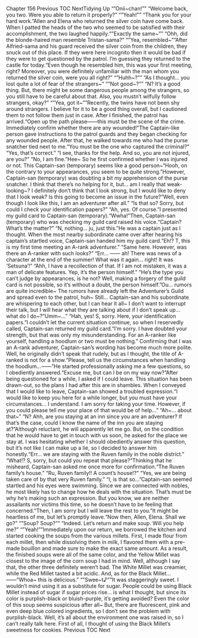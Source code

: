 Chapter 156 Previous TOC NextTidying Up “”Onii~chan!”” “Welcome back, you two. Were you able to return it properly?” “”Yeah!”” “Thank you for your hard work.”Allen and Elena who returned the silver coin have come back. When I patted the heads of the two who seemed to be satisfied with their accomplishment, the two laughed happily.“”Exactly the same~”” “Ohh, did the blonde-haired man resemble Tristan-sama?” “”Yea, resembled~””After Alfried-sama and his guard received the silver coin from the children, they snuck out of this place. If they were here incognito then it would be bad if they were to get questioned by the patrol. I’m guessing they returned to the castle for today.“Even though he resembled him, this was your first meeting, right? Moreover, you were definitely unfamiliar with the man whom you returned the silver coin, were you all right?” “”Huhh~?”” “As I thought… you lost quite a lot of fear of the strangers~” “”Not good~?”” “N? It’s a good thing. But, there might be some dangerous people among the strangers, so you still have to be careful about that. Also, you mustn’t wilfully follow strangers, okay?” “”Yea, got it~””Recently, the twins have not been shy around strangers. I believe for it to be a good thing overall, but I cautioned them to not follow them just in case. After I finished, the patrol has arrived.“Open up the path please——this must be the scene of the crime. Immediately confirm whether there are any wounded!”The Captain-like person gave instructions to the patrol guards and they began checking for any wounded people. After that, he walked towards me who had the purse snatcher tied next to me.“You must be the one who captured the criminal?” “Yes, that’s correct.” “I see, thanks for the help. And so, you are not injured, are you?” “No, I am fine.”Hee~ So he first confirmed whether I was injured or not. This Captain-san (temporary) seems like a good person~“Hooh, on the contrary to your appearances, you seem to be quite strong.”However, Captain-san (temporary) was doubting a bit my apprehension of the purse snatcher. I think that there’s no helping for it, but… am I really that weak-looking~? I definitely don’t think that I look strong, but I would like to deny that I look weak? Is this going to become an issue in the future?“Well, even though I look like this, I am an adventurer after all.” “Is that so? Sorry, but could I check your identification papers?” “Ah, yes. Of course.”I presented my guild card to Captain-san (temporary).“Wwha!”Then, Captain-san (temporary) who was checking my guild card raised his voice.“Captain? What’s the matter?” “N, nothing… ju, just this.”He was a captain just as I thought. When the most nearby subordinate came over after hearing his captain’s startled voice, Captain-san handed him my guild card.“Eh!? T, this is my first time meeting an A-rank adventurer.” “Same here. However, was there an A-ranker with such looks?” “Err… —— ah! There was news of a character at the end of the summer! What was it again… right! It was ‘Setsuna’!” “Ahh, I have a recollection of that. If I am not mistaken, it was a man of delicate features. Yep, it’s the person himself.” “He’s the type you can’t judge by appearances, is he not? Well, making a forgery of the guild card is not possible, so it’s without a doubt, the person himself.”Ou… rumors are quite incredible~ The rumors have already left the Adventurer’s Guild and spread even to the patrol, huh~ Still… Captain-san and his subordinate are whispering to each other, but I can hear it all~ I don’t want to interrupt their talk, but I will hear what they are talking about if I don’t speak up… what do I do~?“Umm~…” “Hah, yes! S, sorry. Here, your identification papers.”I couldn’t let the current situation continue, so when I reservedly called, Captain-san returned my guild card.“I’m sorry. I have doubted your strength, but that was only my misunderstanding. For an A-ranker like yourself, handling a hoodlum or two must be nothing.” Confirming that I was an A-rank adventurer, Captain-san’s wording has become much more polite. Well, he originally didn’t speak that rudely, but as I thought, the title of A-ranked is not for a show.“Please, tell us the circumstances when handling the hoodlum…——”He started professionally asking me a few questions, so I obediently answered.“Excuse me, but can I be on my way now?”After being questioned for a while, I asked if I could leave. This situation has been drawn-out, so the plans I had after this are in shambles. When I conveyed that I would like to leave, Captain-san showed a troubled expression.“I would like to keep you here for a while longer, but you must have your circumstances… I understand. I am sorry for taking your time. However, if you could please tell me your place of that would be of help…” “Ah~… about that~” “N? Ahh, are you staying at an inn since you are an adventurer? If that’s the case, could I know the name of the inn you are staying at?”Although reluctant, he will apparently let me go. But, on the condition that he would have to get in touch with us soon, he asked for the place we stay at. I was hesitating whether I should obediently answer this question, but it’s not like I can make up a lie, so I decided to answer him honestly.“Err… we are staying with the Ruven family in the noble district.” “What!? S, sorry, but could you repeat that please?”Thinking that he misheard, Captain-san asked me once more for confirmation.“The Ruven family’s house.” “Ru, Ruven family!! A count’s house!?” “Yes, we are being taken care of by that very Ruven family.” “I, is that so…”Captain-san seemed startled and his eyes were swimming. Since we are connected with nobles, he most likely has to change how he deals with the situation. That’s must be why he’s making such an expression. But you know, we are neither assailants nor victims this time, so he doesn’t have to be feeling that concerned.“Then, I am sorry but I will leave the rest to you.”It might be heartless of me, but let’s promptly leave.“Now then, Allen, Elena. Shall we go?” “”Soup? Soup?”” “Indeed. Let’s return and make soup. Will you help me?” “”Yeah!””Immediately upon our return, we borrowed the kitchen and started cooking the soups from the various millets. First, I made flour from each millet, then while dissolving them in milk, I flavored them with a pre-made bouillon and made sure to make the exact same amount. As a result, the finished soups were all of the same color, and the Yellow Millet was closest to the image of the corn soup I had in mind. Well, although I say that, the other three definitely weren’t bad. The White Millet was creamier, while the Red Millet tasted a bit acidic. And, as for the Black Millet…——“Whoa~ this is delicious.” “”Swee~t♪””It was staggeringly sweet. I wouldn’t mind using it as a substitute for sugar. People could be using Black Millet instead of sugar if sugar prices rise… is what I thought, but since its color is purplish-black or bluish-purple, it’s getting avoided? Even the color of this soup seems suspicious after all~ But, there are fluorescent, pink and even deep blue colored ingredients, so I don’t see the problem with purplish-black. Well, it’s all about the environment one was raised in, so I can’t really talk here. First of all, I thought of using the Black Millet’s sweetness for cookies. Previous TOC Next